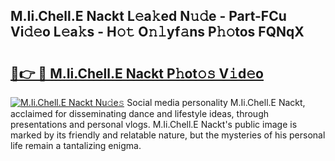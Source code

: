 ## M.Ii.Chell.E Nackt L𝚎a𝚔ed N𝚞𝚍e - Part-FCu Vi𝚍𝚎o L𝚎a𝚔s - H𝚘𝚝 O𝚗𝚕yf𝚊ns P𝚑𝚘tos FQNqX

# <h2><a href="http://kfeyos.oniu.top/?m=M.Ii.Chell.E+Nackt">🔗👉 🔴 M.Ii.Chell.E Nackt P𝚑ot𝚘𝚜 V𝚒d𝚎o</a></h2>

[![M.Ii.Chell.E Nackt Nu𝚍e𝚜](https://i.imgur.com/0qMVB7G.gif)](http://kfeyos.oniu.top/?m=M.Ii.Chell.E+Nackt)
Social media personality M.Ii.Chell.E Nackt, acclaimed for disseminating dance and lifestyle ideas, through presentations and personal vlogs. M.Ii.Chell.E Nackt's public image is marked by its friendly and relatable nature, but the mysteries of his personal life remain a tantalizing enigma.  
